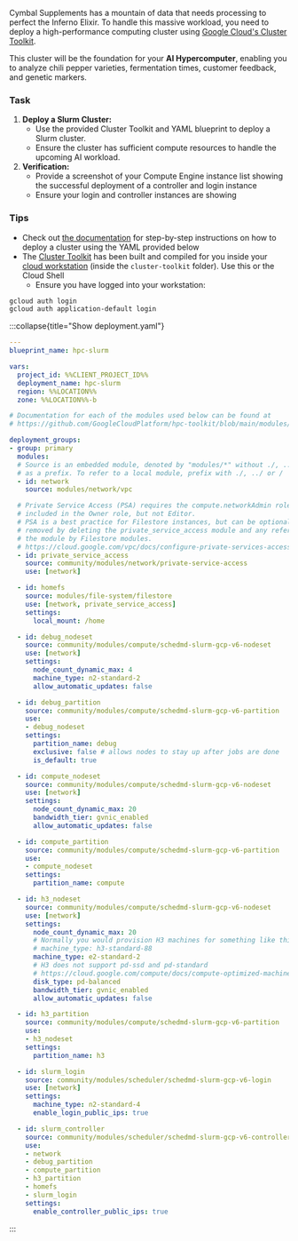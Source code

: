 Cymbal Supplements has a mountain of data that needs processing to perfect the Inferno Elixir. To handle this massive workload, you need to deploy a high-performance computing cluster using [Google Cloud's Cluster Toolkit](https://cloud.google.com/cluster-toolkit/docs/overview).

This cluster will be the foundation for your **AI Hypercomputer**, enabling you to analyze chili pepper varieties, fermentation times, customer feedback, and genetic markers.

### Task

1. **Deploy a Slurm Cluster:**
    * Use the provided Cluster Toolkit and YAML blueprint to deploy a Slurm cluster.
    * Ensure the cluster has sufficient compute resources to handle the upcoming AI workload.
2. **Verification:**
    * Provide a screenshot of your Compute Engine instance list showing the successful deployment of a controller and login instance
    * Ensure your login and controller instances are showing

### Tips

* Check out [the documentation](https://cloud.google.com/cluster-toolkit/docs/quickstarts/slurm-cluster) for step-by-step instructions on how to deploy a cluster using the YAML provided below
* The [Cluster Toolkit](https://cloud.google.com/cluster-toolkit/docs/setup/configure-environment) has been built and compiled for you inside your [cloud workstation](https://console.cloud.google.com/workstations/overview?project=%%CLIENT_PROJECT_ID%%) (inside the `cluster-toolkit` folder). Use this or the Cloud Shell
    * Ensure you have logged into your workstation:

 ```sh
gcloud auth login
gcloud auth application-default login
```

:::collapse{title="Show deployment.yaml"}

```yaml
---
blueprint_name: hpc-slurm

vars:
  project_id: %%CLIENT_PROJECT_ID%%
  deployment_name: hpc-slurm
  region: %%LOCATION%%
  zone: %%LOCATION%%-b

# Documentation for each of the modules used below can be found at
# https://github.com/GoogleCloudPlatform/hpc-toolkit/blob/main/modules/README.md

deployment_groups:
- group: primary
  modules:
  # Source is an embedded module, denoted by "modules/*" without ./, ../, /
  # as a prefix. To refer to a local module, prefix with ./, ../ or /
  - id: network
    source: modules/network/vpc

  # Private Service Access (PSA) requires the compute.networkAdmin role which is
  # included in the Owner role, but not Editor.
  # PSA is a best practice for Filestore instances, but can be optionally
  # removed by deleting the private_service_access module and any references to
  # the module by Filestore modules.
  # https://cloud.google.com/vpc/docs/configure-private-services-access#permissions
  - id: private_service_access
    source: community/modules/network/private-service-access
    use: [network]

  - id: homefs
    source: modules/file-system/filestore
    use: [network, private_service_access]
    settings:
      local_mount: /home

  - id: debug_nodeset
    source: community/modules/compute/schedmd-slurm-gcp-v6-nodeset
    use: [network]
    settings:
      node_count_dynamic_max: 4
      machine_type: n2-standard-2
      allow_automatic_updates: false

  - id: debug_partition
    source: community/modules/compute/schedmd-slurm-gcp-v6-partition
    use:
    - debug_nodeset
    settings:
      partition_name: debug
      exclusive: false # allows nodes to stay up after jobs are done
      is_default: true

  - id: compute_nodeset
    source: community/modules/compute/schedmd-slurm-gcp-v6-nodeset
    use: [network]
    settings:
      node_count_dynamic_max: 20
      bandwidth_tier: gvnic_enabled
      allow_automatic_updates: false

  - id: compute_partition
    source: community/modules/compute/schedmd-slurm-gcp-v6-partition
    use:
    - compute_nodeset
    settings:
      partition_name: compute

  - id: h3_nodeset
    source: community/modules/compute/schedmd-slurm-gcp-v6-nodeset
    use: [network]
    settings:
      node_count_dynamic_max: 20
      # Normally you would provision H3 machines for something like this. However, this is just a lab so let's save some resources!
      # machine_type: h3-standard-88
      machine_type: e2-standard-2
      # H3 does not support pd-ssd and pd-standard
      # https://cloud.google.com/compute/docs/compute-optimized-machines#h3_disks
      disk_type: pd-balanced
      bandwidth_tier: gvnic_enabled
      allow_automatic_updates: false

  - id: h3_partition
    source: community/modules/compute/schedmd-slurm-gcp-v6-partition
    use:
    - h3_nodeset
    settings:
      partition_name: h3

  - id: slurm_login
    source: community/modules/scheduler/schedmd-slurm-gcp-v6-login
    use: [network]
    settings:
      machine_type: n2-standard-4
      enable_login_public_ips: true

  - id: slurm_controller
    source: community/modules/scheduler/schedmd-slurm-gcp-v6-controller
    use:
    - network
    - debug_partition
    - compute_partition
    - h3_partition
    - homefs
    - slurm_login
    settings:
      enable_controller_public_ips: true
```

:::
